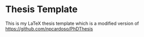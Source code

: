 # Thesis Template
This is my LaTeX thesis template which is a modified version of https://github.com/npcardoso/PhDThesis
